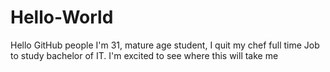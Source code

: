 # Hello-World
Hello GitHub people
I'm 31, mature age student, I quit my chef full time Job to study bachelor of IT.
I'm excited to see where this will take me
